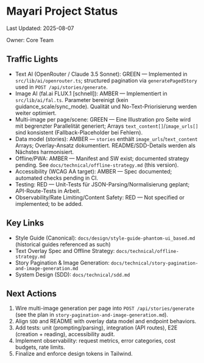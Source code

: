 # Mayari Project Status

Last Updated: 2025-08-07

Owner: Core Team

## Traffic Lights

- Text AI (OpenRouter / Claude 3.5 Sonnet): GREEN — Implemented in `src/lib/ai/openrouter.ts`; structured pagination via `generatePagedStory` used in `POST /api/stories/generate`.
- Image AI (fal.ai FLUX.1 [schnell]): AMBER — Implementiert in `src/lib/ai/fal.ts`. Parameter bereinigt (kein guidance_scale/sync_mode). Qualität und No-Text-Priorisierung werden weiter optimiert.
- Multi-image per page/scene: GREEN — Eine Illustration pro Seite wird mit begrenzter Parallelität generiert; Arrays `text_content[]`/`image_urls[]` sind konsistent (Fallback-Placeholder bei Fehlern).
- Data model (stories): AMBER — `stories` enthält `image_urls`/`text_content` Arrays; Overlay-Ansatz dokumentiert. README/SDD-Details werden als Nächstes harmonisiert.
- Offline/PWA: AMBER — Manifest and SW exist; documented strategy pending. See `docs/technical/offline-strategy.md` (this version).
- Accessibility (WCAG AA target): AMBER — Spec documented; automated checks pending in CI.
- Testing: RED — Unit-Tests für JSON-Parsing/Normalisierung geplant; API-Route-Tests in Arbeit.
- Observability/Rate Limiting/Content Safety: RED — Not specified or implemented; to be added.

## Key Links

- Style Guide (Canonical): `docs/design/style-guide-phantom-ui_based.md` (historical guides referenced as such)
- Text Overlay Spec and Offline Strategy: `docs/technical/offline-strategy.md`
- Story Pagination & Image Generation: `docs/technical/story-pagination-and-image-generation.md`
- System Design (SDD): `docs/technical/sdd.md`

## Next Actions

1. Wire multi-image generation per page into `POST /api/stories/generate` (see the plan in `story-pagination-and-image-generation.md`).
2. Align `SDD` and README with overlay data model and endpoint behaviors.
3. Add tests: unit (prompting/parsing), integration (API routes), E2E (creation + reading), accessibility audit.
4. Implement observability: request metrics, error categories, cost budgets, rate limits.
5. Finalize and enforce design tokens in Tailwind.


